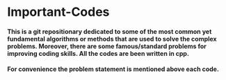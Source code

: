 # Important-Codes

#### This is a git repositionary dedicated to some of the most common yet fundamental algorithms or methods that are used to solve the complex problems. Moreover, there are some famous/standard problems for improving coding skills. All the codes are been written in cpp.

#### For convenience the problem statement is mentioned above each code.
